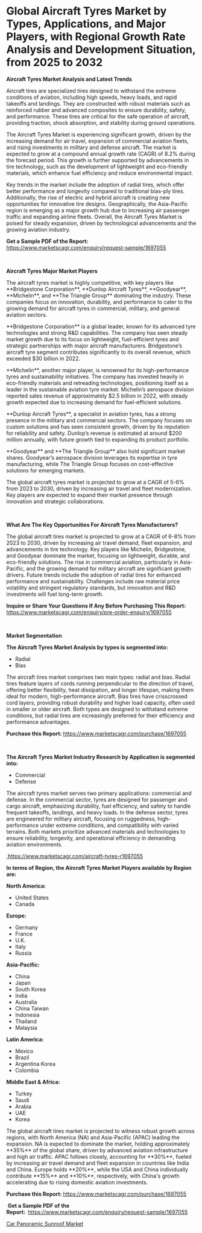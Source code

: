<p><h1>Global Aircraft Tyres Market by Types, Applications, and Major Players, with Regional Growth Rate Analysis and Development Situation, from 2025 to 2032</h1></p><p><strong>Aircraft Tyres Market Analysis and Latest Trends</strong></p>
<p><p>Aircraft tires are specialized tires designed to withstand the extreme conditions of aviation, including high speeds, heavy loads, and rapid takeoffs and landings. They are constructed with robust materials such as reinforced rubber and advanced composites to ensure durability, safety, and performance. These tires are critical for the safe operation of aircraft, providing traction, shock absorption, and stability during ground operations.</p><p>The Aircraft Tyres Market is experiencing significant growth, driven by the increasing demand for air travel, expansion of commercial aviation fleets, and rising investments in military and defense aircraft. The market is expected to grow at a compound annual growth rate (CAGR) of 8.2% during the forecast period. This growth is further supported by advancements in tire technology, such as the development of lightweight and eco-friendly materials, which enhance fuel efficiency and reduce environmental impact.</p><p>Key trends in the market include the adoption of radial tires, which offer better performance and longevity compared to traditional bias-ply tires. Additionally, the rise of electric and hybrid aircraft is creating new opportunities for innovative tire designs. Geographically, the Asia-Pacific region is emerging as a major growth hub due to increasing air passenger traffic and expanding airline fleets. Overall, the Aircraft Tyres Market is poised for steady expansion, driven by technological advancements and the growing aviation industry.</p></p>
<p><strong>Get a Sample PDF of the Report:&nbsp;</strong> <a href="https://www.marketscagr.com/enquiry/request-sample/1697055?utm_campaign=1789&utm_medium=2&utm_source=Github&utm_content=ia&utm_term=22012025&utm_id=aircraft-tyres">https://www.marketscagr.com/enquiry/request-sample/1697055</a></p>
<p>&nbsp;</p>
<p><strong>Aircraft Tyres Major Market Players</strong></p>
<p><p>The aircraft tyres market is highly competitive, with key players like **Bridgestone Corporation**, **Dunlop Aircraft Tyres**, **Goodyear**, **Michelin**, and **The Triangle Group** dominating the industry. These companies focus on innovation, durability, and performance to cater to the growing demand for aircraft tyres in commercial, military, and general aviation sectors.</p><p>**Bridgestone Corporation** is a global leader, known for its advanced tyre technologies and strong R&D capabilities. The company has seen steady market growth due to its focus on lightweight, fuel-efficient tyres and strategic partnerships with major aircraft manufacturers. Bridgestone’s aircraft tyre segment contributes significantly to its overall revenue, which exceeded $30 billion in 2022.</p><p>**Michelin**, another major player, is renowned for its high-performance tyres and sustainability initiatives. The company has invested heavily in eco-friendly materials and retreading technologies, positioning itself as a leader in the sustainable aviation tyre market. Michelin’s aerospace division reported sales revenue of approximately $2.5 billion in 2022, with steady growth expected due to increasing demand for fuel-efficient solutions.</p><p>**Dunlop Aircraft Tyres**, a specialist in aviation tyres, has a strong presence in the military and commercial sectors. The company focuses on custom solutions and has seen consistent growth, driven by its reputation for reliability and safety. Dunlop’s revenue is estimated at around $200 million annually, with future growth tied to expanding its product portfolio.</p><p>**Goodyear** and **The Triangle Group** also hold significant market shares. Goodyear’s aerospace division leverages its expertise in tyre manufacturing, while The Triangle Group focuses on cost-effective solutions for emerging markets.</p><p>The global aircraft tyres market is projected to grow at a CAGR of 5-6% from 2023 to 2030, driven by increasing air travel and fleet modernization. Key players are expected to expand their market presence through innovation and strategic collaborations.</p></p>
<p>&nbsp;</p>
<p><strong>What Are The Key Opportunities For Aircraft Tyres Manufacturers?</strong></p>
<p><p>The global aircraft tires market is projected to grow at a CAGR of 6-8% from 2023 to 2030, driven by increasing air travel demand, fleet expansion, and advancements in tire technology. Key players like Michelin, Bridgestone, and Goodyear dominate the market, focusing on lightweight, durable, and eco-friendly solutions. The rise in commercial aviation, particularly in Asia-Pacific, and the growing demand for military aircraft are significant growth drivers. Future trends include the adoption of radial tires for enhanced performance and sustainability. Challenges include raw material price volatility and stringent regulatory standards, but innovation and R&D investments will fuel long-term growth.</p></p>
<p><strong>Inquire or Share Your Questions If Any Before Purchasing This Report:</strong> <a href="https://www.marketscagr.com/enquiry/pre-order-enquiry/1697055?utm_campaign=1789&utm_medium=2&utm_source=Github&utm_content=ia&utm_term=22012025&utm_id=aircraft-tyres">https://www.marketscagr.com/enquiry/pre-order-enquiry/1697055</a></p>
<p>&nbsp;</p>
<p><strong>Market Segmentation</strong></p>
<p><strong>The Aircraft Tyres Market Analysis by types is segmented into:</strong></p>
<p><ul><li>Radial</li><li>Bias</li></ul></p>
<p><p>The aircraft tires market comprises two main types: radial and bias. Radial tires feature layers of cords running perpendicular to the direction of travel, offering better flexibility, heat dissipation, and longer lifespan, making them ideal for modern, high-performance aircraft. Bias tires have crisscrossed cord layers, providing robust durability and higher load capacity, often used in smaller or older aircraft. Both types are designed to withstand extreme conditions, but radial tires are increasingly preferred for their efficiency and performance advantages.</p></p>
<p><strong>Purchase this Report:&nbsp;</strong><a href="https://www.marketscagr.com/purchase/1697055?utm_campaign=1789&utm_medium=2&utm_source=Github&utm_content=ia&utm_term=22012025&utm_id=aircraft-tyres">https://www.marketscagr.com/purchase/1697055</a></p>
<p>&nbsp;</p>
<p><strong>The Aircraft Tyres Market Industry Research by Application is segmented into:</strong></p>
<p><ul><li>Commercial</li><li>Defense</li></ul></p>
<p><p>The aircraft tyres market serves two primary applications: commercial and defense. In the commercial sector, tyres are designed for passenger and cargo aircraft, emphasizing durability, fuel efficiency, and safety to handle frequent takeoffs, landings, and heavy loads. In the defense sector, tyres are engineered for military aircraft, focusing on ruggedness, high-performance under extreme conditions, and compatibility with varied terrains. Both markets prioritize advanced materials and technologies to ensure reliability, longevity, and operational efficiency in demanding aviation environments.</p></p>
<p><a href="https://www.marketscagr.com/aircraft-tyres-r1697055?utm_campaign=1789&utm_medium=2&utm_source=Github&utm_content=ia&utm_term=22012025&utm_id=aircraft-tyres">&nbsp;https://www.marketscagr.com/aircraft-tyres-r1697055</a></p>
<p><strong>In terms of Region, the Aircraft Tyres Market Players available by Region are:</strong></p>
<p>
    <p> <strong> North America: </strong>
        <ul>
            <li>United States</li>
            <li>Canada</li>
        </ul>
        </p> 
    <p> <strong> Europe: </strong>
        <ul>
            <li>Germany</li>
            <li>France</li>
            <li>U.K.</li>
            <li>Italy</li>
            <li>Russia</li>
        </ul>
        </p> 
    <p> <strong> Asia-Pacific: </strong>
        <ul>
            <li>China</li>
            <li>Japan</li>
            <li>South Korea</li>
            <li>India</li>
            <li>Australia</li>
            <li>China Taiwan</li>
            <li>Indonesia</li>
            <li>Thailand</li>
            <li>Malaysia</li>
        </ul>
        </p> 
    <p> <strong> Latin America: </strong>
        <ul>
            <li>Mexico</li>
            <li>Brazil</li>
            <li>Argentina Korea</li>
            <li>Colombia</li>
        </ul>
        </p> 
    <p> <strong> Middle East & Africa: </strong>
        <ul>
            <li>Turkey</li>
            <li>Saudi</li>
            <li>Arabia</li>
            <li>UAE</li>
            <li>Korea</li>
        </ul>
    </p>
    </p>
<p><p>The global aircraft tires market is projected to witness robust growth across regions, with North America (NA) and Asia-Pacific (APAC) leading the expansion. NA is expected to dominate the market, holding approximately **35%** of the global share, driven by advanced aviation infrastructure and high air traffic. APAC follows closely, accounting for **30%**, fueled by increasing air travel demand and fleet expansion in countries like India and China. Europe holds **20%**, while the USA and China individually contribute **15%** and **10%**, respectively, with China's growth accelerating due to rising domestic aviation investments.</p></p>
<p><strong>Purchase this Report: </strong><a href="https://www.marketscagr.com/purchase/1697055?utm_campaign=1789&utm_medium=2&utm_source=Github&utm_content=ia&utm_term=22012025&utm_id=aircraft-tyres">https://www.marketscagr.com/purchase/1697055</a></p>
<p>&nbsp;<strong>Get a Sample PDF of the Report:&nbsp;&nbsp;</strong><a href="https://www.marketscagr.com/enquiry/request-sample/1697055?utm_campaign=1789&utm_medium=2&utm_source=Github&utm_content=ia&utm_term=22012025&utm_id=aircraft-tyres">https://www.marketscagr.com/enquiry/request-sample/1697055</a></p>
<p><strong></strong></p>
<p><p><a href="https://github.com/mookiesville/Market-Research-Report-List-1/blob/main/car-panoramic-sunroof-market.md?utm_campaign=1789&utm_medium=2&utm_source=Github&utm_content=ia&utm_term=22012025&utm_id=aircraft-tyres">Car Panoramic Sunroof Market</a></p></p>